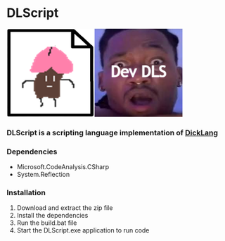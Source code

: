 # DLScript

<img src="https://github.com/WAP-Industries/DLScript/blob/main/lang.png?raw=true" width=200 height=200/><img src="https://github.com/WAP-Industries/DLScript/blob/main/interpreter.png?raw=true" width=200 height=200/>


### DLScript is a scripting language implementation of [DickLang](https://github.com/WAP-Industries/DickLang)

### Dependencies
- Microsoft.CodeAnalysis.CSharp
- System.Reflection

### Installation
1. Download and extract the zip file
2. Install the dependencies
3. Run the build.bat file
4. Start the DLScript.exe application to run code
